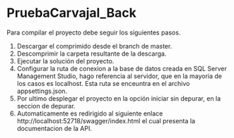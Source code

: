 # PruebaCarvajal_Back
Para compilar el proyecto debe seguir los siguientes pasos.

1. Descargar el comprimido desde el branch de master.
2. Descomprimir la carpeta resultante de la descarga.
3. Ejecutar la solución del proyecto.
4. Configurar la ruta de conexion a la base de datos creada en SQL Server Management Studio, hago referencia al servidor, que en la mayoria de los casos es localhost. Esta ruta se enceuntra en el archivo appsettings.json.
5. Por ultimo desplegar el proyecto en la opción iniciar sin depurar, en la seccion de depurar.
6. Automaticamente es redirigido al siguiente enlace http://localhost:52718/swagger/index.html el cual presenta la documentacion de la API.


